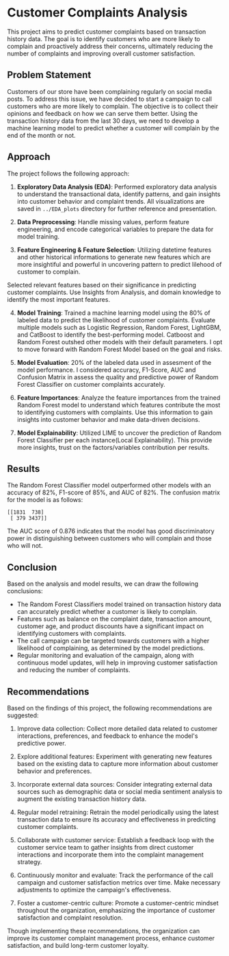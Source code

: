 # Customer Complaints Analysis

This project aims to predict customer complaints based on transaction history data. The goal is to identify customers who are more likely to complain and proactively address their concerns, ultimately reducing the number of complaints and improving overall customer satisfaction.

## Problem Statement

Customers of our store have been complaining regularly on social media posts. To address this issue, we have decided to start a campaign to call customers who are more likely to complain. The objective is to collect their opinions and feedback on how we can serve them better. Using the transaction history data from the last 30 days, we need to develop a machine learning model to predict whether a customer will complain by the end of the month or not.

## Approach

The project follows the following approach:

1. **Exploratory Data Analysis (EDA)**: Performed exploratory data analysis to understand the transactional data, identify patterns, and gain insights into customer behavior and complaint trends. All visualizations are saved in `../EDA_plots` directory for further reference and presentation.

2. **Data Preprocessing**: Handle missing values, perform feature engineering, and encode categorical variables to prepare the data for model training.

3. **Feature Engineering & Feature Selection**: Utilizing datetime features and other historical informations to generate new features which are more insightiful and powerful in uncovering pattern to predict lilehood of customer to complain.

Selected relevant features based on their significance in predicting customer complaints. Use Insights from Analysis, and domain knowledge to identify the most important features.

4. **Model Training**: Trained a machine learning model using the 80% of labeled data to predict the likelihood of customer complaints. Evaluate multiple models such as Logistic Regression, Random Forest, LightGBM, and CatBoost to identify the best-performing model.
Catboost and Random Forest outshed other models with their default parameters. I opt to move forward with Random Forest Model based on the goal and risks.

5. **Model Evaluation**: 20% of the labeled data used in assesment of the model performance. I considered accuracy, F1-Score, AUC and Confusion Matrix in assess the quality and predictive power of Random Forest Classifier on customer complaints accurately.

6. **Feature Importances**: Analyze the feature importances from the trained Random Forest model to understand which features contribute the most to identifying customers with complaints. Use this information to gain insights into customer behavior and make data-driven decisions.

7. **Model Explainability**: Utilized LIME to uncover the prediction of Random Forest Classifier per each instance(Local Explainability). This provide more insights, trust on the factors/variables contribution per results.


## Results

The Random Forest Classifier model outperformed other models with an accuracy of 82%, F1-score of 85%, and AUC of 82%. The confusion matrix for the model is as follows:

```
[[1831  738]
 [ 379 3437]]
```

The AUC score of 0.876 indicates that the model has good discriminatory power in distinguishing between customers who will complain and those who will not.

## Conclusion

Based on the analysis and model results, we can draw the following conclusions:

- The Random Forest Classifiers model trained on transaction history data can accurately predict whether a customer is likely to complain.
- Features such as balance on the complaint date, transaction amount, customer age, and product discounts have a significant impact on identifying customers with complaints.
- The call campaign can be targeted towards customers with a higher likelihood of complaining, as determined by the model predictions.
- Regular monitoring and evaluation of the campaign, along with continuous model updates, will help in improving customer satisfaction and reducing the number of complaints.

## Recommendations

Based on the findings of this project, the following recommendations are suggested:

1. Improve data collection: Collect more detailed data related to customer interactions, preferences, and feedback to enhance the model's predictive power.

2. Explore additional features: Experiment with generating new features based on the existing data to capture more information about customer behavior and preferences.

3. Incorporate external data sources: Consider integrating external data sources such as demographic data or social media sentiment analysis to augment the existing transaction history data.

4. Regular model retraining: Retrain the model periodically using the latest transaction data to ensure its accuracy and effectiveness in predicting customer complaints.

5. Collaborate with customer service: Establish a feedback loop with the customer service team to gather insights from direct customer interactions and incorporate them into the complaint management strategy.

6. Continuously monitor and evaluate: Track the performance of the call campaign and customer satisfaction metrics over time. Make necessary adjustments to optimize the campaign's effectiveness.

7. Foster a customer-centric culture: Promote a customer-centric mindset throughout the organization, emphasizing the importance of customer satisfaction and complaint resolution.

Though implementing these recommendations, the organization can improve its customer complaint management process, enhance customer satisfaction, and build long-term customer loyalty.
